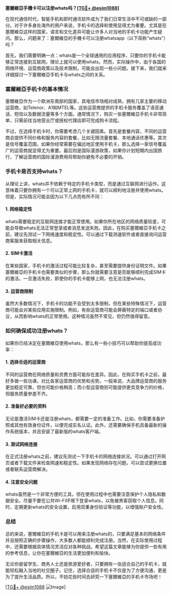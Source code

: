 **塞爾維亞手機卡可以注册whats吗？[[TG💪+ @esim1088](https://t.me/s/esim1088)]**

在现代通信时代，智能手机和即时通讯软件成为了我们日常生活中不可或缺的一部分。对于许多身处海外的用户来说，手机卡的选择和使用显得尤为重要。尤其是在塞爾維亞这样的国家，语言和文化差异可能让许多人对当地的手机卡功能产生疑问。那么，问题来了：塞爾維亞的手機卡可以注册whatsapp（以下简称“whats”）吗？

首先，我们需要明确一点：whats是一个全球通用的应用程序，只要你的手机卡能够正常连接到互联网，理论上就可以使用whats。然而，实际操作中，由于各国的网络环境、运营商政策以及技术限制，可能会出现一些小问题。接下来，我们就来详细探讨一下塞爾維亞手机卡与whats之间的关系。

### **塞爾維亞手机卡的基本情况**

塞爾維亞作为一个欧洲东南部的国家，其电信市场相对成熟，拥有几家主要的移动运营商，如Telenor、A1和MTEL等。这些运营商提供的手机卡服务覆盖了语音通话、短信以及数据流量等多个方面。通常情况下，购买一张塞爾維亞手机卡非常简单，只需前往当地营业厅或授权代理店即可完成购卡流程。

不过，在选择手机卡时，你需要考虑几个关键因素。首先是套餐内容，不同的运营商会提供不同价格和服务内容的套餐，比如无限流量套餐、本地通话优惠等。其次是信号覆盖范围，如果你经常需要在偏远地区使用手机卡，那么选择一家信号覆盖广的运营商就显得尤为重要。最后则是国际漫游政策，如果你计划短期内出国旅行，了解运营商的国际漫游费用将帮助你避免不必要的开销。

### **手机卡是否支持whats？**

从理论上讲，whats并不依赖于特定的手机卡类型，而是通过互联网进行运作。这意味着只要你拥有一个可以正常上网的手机卡，就可以顺利地注册并使用whats。但是，实际情况可能会因为以下几点而有所不同：

#### **1. 网络稳定性**
whats需要稳定的互联网连接才能正常使用。如果你所在地区的网络质量较差，可能会导致whats无法正常登录或者消息发送失败。因此，在购买塞爾維亞手机卡之前，建议先测试一下网络速度和稳定性。可以通过下载测速软件或者直接询问运营商客服来获取相关信息。

#### **2. SIM卡激活**
在某些国家，手机卡的激活过程可能比较复杂，甚至需要提供身份证明文件。如果塞爾維亞的手机卡也需要类似的步骤，那么你就需要注意是否能够顺利完成SIM卡的激活。一旦激活失败，即使你的手机卡能够上网，也无法注册whats。

#### **3. 运营商限制**
虽然大多数情况下，手机卡的功能不会受到太多限制，但在某些特殊情况下，运营商可能会对某些应用实施限制。例如，有些运营商可能会屏蔽特定的端口或者协议，从而影响whats的正常使用。这种情况虽然不常见，但仍然值得留意。

### **如何确保成功注册whats？**

如果你已经决定在塞爾維亞使用whats，那么有一些小技巧可以帮助你提高成功率：

#### **1. 选择合适的运营商**
不同的运营商在网络质量和资费方面可能存在差异。因此，在购买手机卡之前，最好多做一些功课，对比各家运营商的优势和劣势。一般来说，大品牌运营商的服务更加稳定可靠，但也可能价格稍高；而小型运营商则可能提供更具竞争力的价格，但服务质量参差不齐。

#### **2. 准备好必要的资料**
无论是激活SIM卡还是注册whats，都需要一定的准备工作。比如，你需要准备护照或其他有效身份证件，以便完成实名认证。此外，还需要确保手机具备最新的操作系统版本，并且安装了最新版的whats客户端。

#### **3. 测试网络连接**
在正式注册whats之前，建议先测试一下手机卡的网络连接状况。可以通过打开网页或者下载文件来检查网速和稳定性。如果发现网络存在问题，可以尝试更换位置或者联系运营商解决。

#### **4. 注意安全问题**
whats虽然是一个非常方便的工具，但在使用过程中也需要注意保护个人隐私和数据安全。尽量不要在公共Wi-Fi环境下登录whats，以免被黑客窃取个人信息。同时，定期更新whats的安全设置，启用双重身份验证等功能，以增强账户安全性。

### **总结**

总的来说，塞爾維亞的手机卡是可以用来注册whats的，只要满足基本的网络条件并且按照正确的步骤操作，大多数人都能顺利完成注册。当然，在实际使用过程中，还需要根据具体情况灵活应对各种挑战。希望这篇文章能够为你提供一些有用的参考信息，让你在塞爾維亞的生活更加便利和愉快。

无论你是留学生、商务人士还是旅游爱好者，只要拥有一张适合自己的手机卡，就能轻松融入当地的社交圈子。记住，选择合适的手机卡不仅是为了方便沟通，更是为了提升生活品质。所以，不妨花些时间去研究一下塞爾維亞的手机卡市场吧！

[[TG💪+ @esim1088](https://t.me/s/esim1088) ![Image](https://i.postimg.cc/4NQfJmqS/Snipaste-2025-05-13-00-14-12.png)]